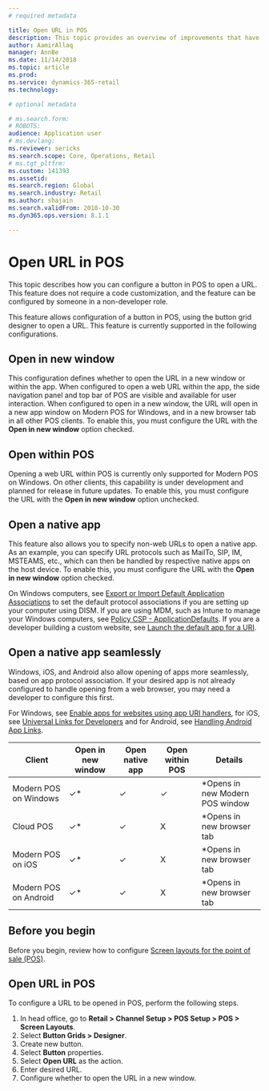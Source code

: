 ```yaml
---
# required metadata

title: Open URL in POS
description: This topic provides an overview of improvements that have been made to product and customer search functionality in Microsoft Dynamics 365 for Retail. 
author: AamirAllaq
manager: AnnBe
ms.date: 11/14/2018
ms.topic: article
ms.prod: 
ms.service: dynamics-365-retail
ms.technology: 

# optional metadata

# ms.search.form: 
# ROBOTS: 
audience: Application user
# ms.devlang: 
ms.reviewer: sericks
ms.search.scope: Core, Operations, Retail
# ms.tgt_pltfrm: 
ms.custom: 141393
ms.assetid: 
ms.search.region: Global
ms.search.industry: Retail
ms.author: shajain
ms.search.validFrom: 2018-10-30
ms.dyn365.ops.version: 8.1.1

---
```


# Open URL in POS

This topic describes how you can configure a button in POS to open a URL. This feature does not require a code customization, and the feature can be configured by someone in a non-developer role.

This feature allows configuration of a button in POS, using the button grid designer to open a URL. This feature is currently supported in the following configurations.

## Open in new window

This configuration defines whether to open the URL in a new window or within the app. When configured to open a web URL within the app, the side navigation panel and top bar of POS are visible and available for user interaction. When configured to open in a new window, the URL will open in a new app window on Modern POS for Windows, and in a new browser tab in all other POS clients. To enable this, you must configure the URL with the **Open in new window** option checked.

## Open within POS
Opening a web URL within POS is currently only supported for Modern POS on Windows. On other clients, this capability is under development and planned for release in future updates. To enable this, you must configure the URL with the **Open in new window** option unchecked.

## Open a native app
This feature also allows you to specify non-web URLs to open a native app. As an example, you can specify URL protocols such as MailTo, SIP, IM, MSTEAMS, etc., which can then be handled by respective native apps on the host device. To enable this, you must configure the URL with the **Open in new window** option checked. 

On Windows computers, see [Export or Import Default Application Associations](https://docs.microsoft.com/windows-hardware/manufacture/desktop/export-or-import-default-application-associations) to set the default protocol associations if you are setting up your computer using DISM. If you are using MDM, such as Intune to manage your Windows computers, see [Policy CSP - ApplicationDefaults](https://docs.microsoft.com/windows/client-management/mdm/policy-csp-applicationdefaults). If you are a developer building a custom website, see [Launch the default app for a URI](https://docs.microsoft.com/windows/uwp/launch-resume/launch-default-app). 

## Open a native app seamlessly
Windows, iOS, and Android also allow opening of apps more seamlessly, based on app protocol association. If your desired app is not already configured to handle opening from a web browser, you may need a developer to configure this first.

For Windows, see [Enable apps for websites using app URI handlers](https://docs.microsoft.com/windows/uwp/launch-resume/web-to-app-linking), for iOS, see [Universal Links for Developers](https://developer.apple.com/ios/universal-links/) and for Android, see [Handling Android App Links](https://developer.android.com/training/app-links/).  


|   Client                |Open in new window |Open native app | Open within POS	        | Details                           |
|-------------------------|-------------------|----------------|--------------------------|-----------------------------------|
| Modern POS on Windows   | ✓*                |    ✓          |       ✓                  | *Opens in new Modern POS window   |
| Cloud POS               | ✓*                |    ✓          |       X                   |  *Opens in new browser tab       |
| Modern POS on iOS       | ✓*                |    ✓          |       X                  |  *Opens in new browser tab        |
| Modern POS on Android   | ✓*                |    ✓          |       X                  |  *Opens in new browser tab        |

## Before you begin
Before you begin, review how to configure [Screen layouts for the point of sale (POS)](pos-screen-layouts.md).

## Open URL in POS
To configure a URL to be opened in POS, perform the following steps.

1.	In head office, go to **Retail > Channel Setup > POS Setup > POS > Screen Layouts**.
2.	Select **Button Grids > Designer**.
3.	Create new button.
4.	Select **Button** properties.
5.	Select **Open URL** as the action.
6.	Enter desired URL.
7.	Configure whether to open the URL in a new window.
